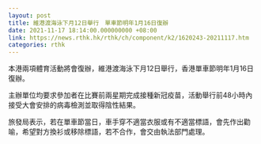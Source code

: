 ```yaml
---
layout: post
title: 維港渡海泳下月12日舉行　單車節明年1月16日復辦
date: 2021-11-17 18:14:00.000000000 +08:00
link: https://news.rthk.hk/rthk/ch/component/k2/1620243-20211117.htm
categories: rthk
---
```


本港兩項體育活動將會復辦，維港渡海泳下月12日舉行，香港單車節明年1月16日復辦。

主辦單位均要求參加者在比賽前兩星期完成接種新冠疫苗，活動舉行前48小時內接受大會安排的病毒檢測並取得陰性結果。

旅發局表示，若在單車節當日，車手穿不適當衣服或有不適當標語，會先作出勸喻，希望對方換衫或移除標語，若不合作，會交由執法部門處理。

